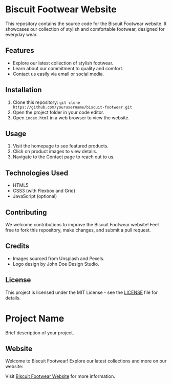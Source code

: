 # Biscuit Footwear Website

This repository contains the source code for the Biscuit Footwear website. It showcases our collection of stylish and comfortable footwear, designed for everyday wear.

## Features

- Explore our latest collection of stylish footwear.
- Learn about our commitment to quality and comfort.
- Contact us easily via email or social media.

## Installation

1. Clone this repository: `git clone https://github.com/yourusername/biscuit-footwear.git`
2. Open the project folder in your code editor.
3. Open `index.html` in a web browser to view the website.

## Usage

1. Visit the homepage to see featured products.
2. Click on product images to view details.
3. Navigate to the Contact page to reach out to us.

## Technologies Used

- HTML5
- CSS3 (with Flexbox and Grid)
- JavaScript (optional)

## Contributing

We welcome contributions to improve the Biscuit Footwear website! Feel free to fork this repository, make changes, and submit a pull request.

## Credits

- Images sourced from Unsplash and Pexels.
- Logo design by John Doe Design Studio.

## License

This project is licensed under the MIT License - see the [LICENSE](LICENSE) file for details.
# Project Name

Brief description of your project.

## Website



Welcome to Biscuit Footwear! Explore our latest collections and more on our website:

Visit [Biscuit Footwear Website](https://www.biscuitfootwear.com) for more information.
